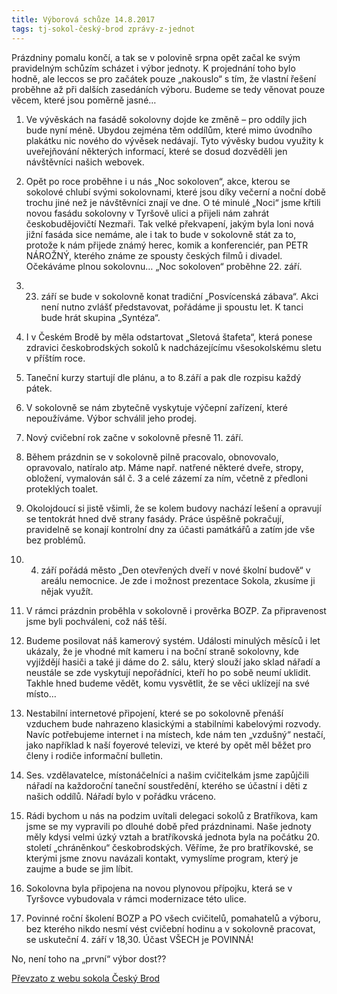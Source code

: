 ```yaml
---
title: Výborová schůze 14.8.2017
tags: tj-sokol-český-brod zprávy-z-jednot
---
```


Prázdniny pomalu končí, a tak se v polovině srpna opět začal ke svým pravidelným schůzím scházet i výbor jednoty. K projednání toho bylo hodně, ale leccos se pro začátek pouze „nakouslo“ s tím, že vlastní řešení proběhne až při dalších zasedáních výboru. Budeme se tedy věnovat pouze věcem, které jsou poměrně jasné…

1) Ve vývěskách na fasádě sokolovny dojde ke změně – pro oddíly jich bude nyní méně. Ubydou zejména těm oddílům, které mimo úvodního plakátku nic nového do vývěsek nedávají. Tyto vývěsky budou využity k uveřejňování některých informací, které se dosud dozvěděli jen návštěvníci našich webovek.

2) Opět po roce proběhne i u nás „Noc sokoloven“, akce, kterou se sokolové chlubí svými sokolovnami, které jsou díky večerní a noční době trochu jiné než je návštěvníci znají ve dne. O té minulé „Noci“ jsme křtili novou fasádu sokolovny v Tyršově ulici a přijeli nám zahrát českobudějovičtí Nezmaři. Tak velké překvapení, jakým byla loni nová jižní fasáda sice nemáme, ale i tak to bude v sokolovně stát za to, protože k nám přijede známý herec, komik a konferenciér, pan PETR NÁROŽNÝ, kterého známe ze spousty českých filmů i divadel. Očekáváme plnou sokolovnu… „Noc sokoloven“ proběhne 22. září.

3) 23. září se bude v sokolovně konat tradiční „Posvícenská zábava“. Akci není nutno zvlášť představovat, pořádáme ji spoustu let. K tanci bude hrát skupina „Syntéza“.

4) I v Českém Brodě by měla odstartovat „Sletová štafeta“, která ponese zdravici českobrodských sokolů k nadcházejícímu všesokolskému sletu v příštím roce.

5) Taneční kurzy startují dle plánu, a to 8.září a pak dle rozpisu každý pátek.

6) V sokolovně se nám zbytečně vyskytuje výčepní zařízení, které nepoužíváme. Výbor schválil jeho prodej.

7) Nový cvičební rok začne v sokolovně přesně 11. září.

8) Během prázdnin se v sokolovně pilně pracovalo, obnovovalo, opravovalo, natíralo atp. Máme např. natřené některé dveře, stropy, obložení, vymalován sál č. 3 a celé zázemí za ním, včetně z předloni proteklých toalet.

9) Okolojdoucí si jistě všimli, že se kolem budovy nachází lešení a opravují se tentokrát hned dvě strany fasády. Práce úspěšně pokračují, pravidelně se konají kontrolní dny za účasti památkářů a zatím jde vše bez problémů.

10) 4. září pořádá město „Den otevřených dveří v nové školní budově“ v areálu nemocnice. Je zde i možnost prezentace Sokola, zkusíme ji nějak využít.

11) V rámci prázdnin proběhla v sokolovně i prověrka BOZP. Za připravenost jsme byli pochváleni, což náš těší.

12) Budeme posilovat náš kamerový systém. Události minulých měsíců i let ukázaly, že je vhodné mít kameru i na boční straně sokolovny, kde vyjíždějí hasiči a také ji dáme do 2. sálu, který slouží jako sklad nářadí a neustále se zde vyskytují nepořádníci, kteří ho po sobě neumí uklidit. Takhle hned budeme vědět, komu vysvětlit, že se věci uklízejí na své místo…

13) Nestabilní internetové připojení, které se po sokolovně přenáší vzduchem bude nahrazeno klasickými a stabilními kabelovými rozvody. Navíc potřebujeme internet i na místech, kde nám ten „vzdušný“ nestačí, jako například k naší foyerové televizi, ve které by opět měl běžet pro členy i rodiče informační bulletin.

14) Ses. vzdělavatelce, místonáčelníci a našim cvičitelkám jsme zapůjčili nářadí na každoroční taneční soustředění, kterého se účastní i děti z našich oddílů. Nářadí bylo v pořádku vráceno.

15) Rádi bychom u nás na podzim uvítali delegaci sokolů z Bratříkova, kam jsme se my vypravili po dlouhé době před prázdninami. Naše jednoty měly kdysi velmi úzký vztah a bratříkovská jednota byla na počátku 20. století „chráněnkou“ českobrodských. Věříme, že pro bratříkovské, se kterými jsme znovu navázali kontakt, vymyslíme program, který je zaujme a bude se jim líbit.

16) Sokolovna byla připojena na novou plynovou přípojku, která se v Tyršovce vybudovala v rámci modernizace této ulice.

17) Povinné roční školení BOZP a PO všech cvičitelů, pomahatelů a výboru, bez kterého nikdo nesmí vést cvičební hodinu a v sokolovně pracovat, se uskuteční 4. září v 18,30. Účast VŠECH je POVINNÁ!

No, není toho na „první“ výbor dost??


[Převzato z webu sokola Český Brod](http://sokolbrod.cz/vyborova-schuze-14-8-2017/)